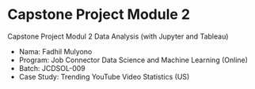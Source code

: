 # Capstone Project Module 2
Capstone Project Modul 2 Data Analysis (with Jupyter and Tableau)

- Nama: Fadhil Mulyono
- Program: Job Connector Data Science and Machine Learning (Online)
- Batch: JCDSOL-009
- Case Study: Trending YouTube Video Statistics (US)

